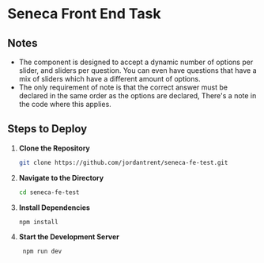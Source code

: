 # Seneca Front End Task

## Notes

- The component is designed to accept a dynamic number of options per slider, and sliders per question. You can even have questions that have a mix of sliders which have a different amount of options.
- The only requirement of note is that the correct answer must be declared in the same order as the options are declared, There's a note in the code where this applies.

## Steps to Deploy

1. **Clone the Repository**

   ```bash
   git clone https://github.com/jordantrent/seneca-fe-test.git
   ```

2. **Navigate to the Directory**

    ```bash
    cd seneca-fe-test
    ``` 
   
3. **Install Dependencies**

    ```bash
    npm install
   ```
4. **Start the Development Server**

    ```bash
     npm run dev
   ```